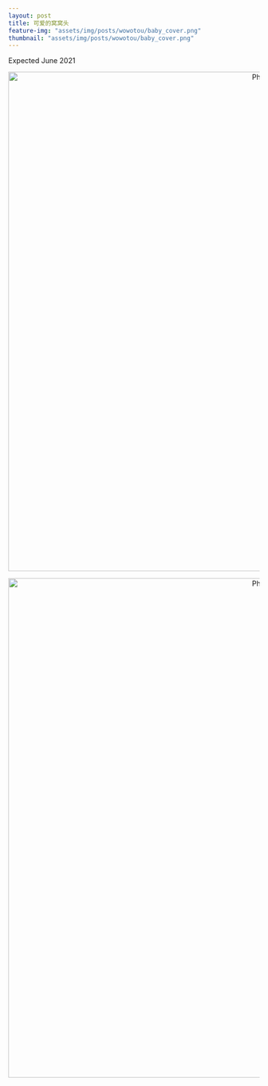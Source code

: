 ```yaml
---
layout: post
title: 可爱的窝窝头
feature-img: "assets/img/posts/wowotou/baby_cover.png"
thumbnail: "assets/img/posts/wowotou/baby_cover.png"
---
```


Expected June 2021

<p align="center">
  <img src="https://selenitewhisper.github.io/assets/img/posts/wowotou/nt_scan.jpeg?raw=true" alt="Photo" style="width: 1000px;"/> 
</p>

<p align="center">
  <img src="https://selenitewhisper.github.io/assets/img/posts/wowotou/good_luck.jpg?raw=true" alt="Photo" style="width: 1000px;"/> 
</p>